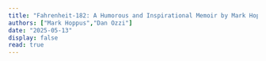 ```yaml
---
title: "Fahrenheit-182: A Humorous and Inspirational Memoir by Mark Hoppus of Blink-182"
authors: ["Mark Hoppus","Dan Ozzi"]
date: "2025-05-13"
display: false
read: true
---
```


